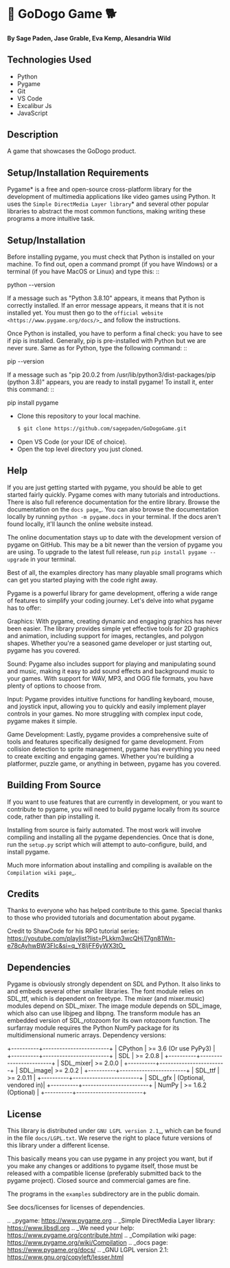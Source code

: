 # 🐶 GoDogo Game 🐕

#### By Sage Paden, Jase Grable, Eva Kemp, Alesandria Wild

## **Technologies Used**

- Python
- Pygame
- Git
- VS Code
- Excalibur Js
- JavaScript

## **Description**

A game that showcases the GoDogo product.

## **Setup/Installation Requirements**

Pygame* is a free and open-source cross-platform library
for the development of multimedia applications like video games using Python.
It uses the `Simple DirectMedia Layer library`* and several other
popular libraries to abstract the most common functions, making writing
these programs a more intuitive task.

## Setup/Installation

Before installing pygame, you must check that Python is installed
on your machine. To find out, open a command prompt (if you have
Windows) or a terminal (if you have MacOS or Linux) and type this:
::

python --version

If a message such as "Python 3.8.10" appears, it means that Python
is correctly installed. If an error message appears, it means that
it is not installed yet. You must then go to the `official website
<https://www.pygame.org/docs/>`\_ and follow the instructions.

Once Python is installed, you have to perform a final check: you have
to see if pip is installed. Generally, pip is pre-installed with
Python but we are never sure. Same as for Python, type the following
command:
::

pip --version

If a message such as "pip 20.0.2 from /usr/lib/python3/dist-packages/pip
(python 3.8)" appears, you are ready to install pygame! To install
it, enter this command:
::

pip install pygame

- Clone this repository to your local machine.
  ```bash
  $ git clone https://github.com/sagepaden/GoDogoGame.git
  ```
- Open VS Code (or your IDE of choice).
- Open the top level directory you just cloned.

## Help

If you are just getting started with pygame, you should be able to
get started fairly quickly. Pygame comes with many tutorials and
introductions. There is also full reference documentation for the
entire library. Browse the documentation on the `docs page`\_. You
can also browse the documentation locally by running
`python -m pygame.docs` in your terminal. If the docs aren't found
locally, it'll launch the online website instead.

The online documentation stays up to date with the development version
of pygame on GitHub. This may be a bit newer than the version of pygame
you are using. To upgrade to the latest full release, run
`pip install pygame --upgrade` in your terminal.

Best of all, the examples directory has many playable small programs
which can get you started playing with the code right away.

Pygame is a powerful library for game development, offering a wide
range of features to simplify your coding journey. Let's delve into
what pygame has to offer:

Graphics: With pygame, creating dynamic and engaging graphics has
never been easier. The library provides simple yet effective tools for
2D graphics and animation, including support for images, rectangles,
and polygon shapes. Whether you're a seasoned game developer or just
starting out, pygame has you covered.

Sound: Pygame also includes support for playing and manipulating sound
and music, making it easy to add sound effects and background music to
your games. With support for WAV, MP3, and OGG file formats, you have
plenty of options to choose from.

Input: Pygame provides intuitive functions for handling keyboard, mouse,
and joystick input, allowing you to quickly and easily implement player
controls in your games. No more struggling with complex input code, pygame
makes it simple.

Game Development: Lastly, pygame provides a comprehensive suite of tools
and features specifically designed for game development. From collision
detection to sprite management, pygame has everything you need to create
exciting and engaging games. Whether you're building a platformer, puzzle
game, or anything in between, pygame has you covered.

## Building From Source

If you want to use features that are currently in development,
or you want to contribute to pygame, you will need to build pygame
locally from its source code, rather than pip installing it.

Installing from source is fairly automated. The most work will
involve compiling and installing all the pygame dependencies. Once
that is done, run the `setup.py` script which will attempt to
auto-configure, build, and install pygame.

Much more information about installing and compiling is available
on the `Compilation wiki page`\_.

## Credits

Thanks to everyone who has helped contribute to this game.
Special thanks to those who provided tutorials and documentation about pygame.

Credit to ShawCode for his RPG tutorial series:
<https://youtube.com/playlist?list=PLkkm3wcQHjT7gn81Wn-e78cAyhwBW3FIc&si=q_Y8IjFF6yWX3tO_>

## Dependencies

Pygame is obviously strongly dependent on SDL and Python. It also
links to and embeds several other smaller libraries. The font
module relies on SDL_ttf, which is dependent on freetype. The mixer
(and mixer.music) modules depend on SDL_mixer. The image module
depends on SDL_image, which also can use libjpeg and libpng. The
transform module has an embedded version of SDL_rotozoom for its
own rotozoom function. The surfarray module requires the Python
NumPy package for its multidimensional numeric arrays.
Dependency versions:

+----------+------------------------+
| CPython | >= 3.6 (Or use PyPy3) |
+----------+------------------------+
| SDL | >= 2.0.8 |
+----------+------------------------+
| SDL_mixer| >= 2.0.0 |
+----------+------------------------+
| SDL_image| >= 2.0.2 |
+----------+------------------------+
| SDL_ttf | >= 2.0.11 |
+----------+------------------------+
| SDL_gfx | (Optional, vendored in)|
+----------+------------------------+
| NumPy | >= 1.6.2 (Optional) |
+----------+------------------------+

## License

This library is distributed under `GNU LGPL version 2.1`\_, which can
be found in the file `docs/LGPL.txt`. We reserve the right to place
future versions of this library under a different license.

This basically means you can use pygame in any project you want,
but if you make any changes or additions to pygame itself, those
must be released with a compatible license (preferably submitted
back to the pygame project). Closed source and commercial games are fine.

The programs in the `examples` subdirectory are in the public domain.

See docs/licenses for licenses of dependencies.

.. \_pygame: https://www.pygame.org
.. \_Simple DirectMedia Layer library: https://www.libsdl.org
.. \_We need your help: https://www.pygame.org/contribute.html
.. \_Compilation wiki page: https://www.pygame.org/wiki/Compilation
.. \_docs page: https://www.pygame.org/docs/
.. \_GNU LGPL version 2.1: https://www.gnu.org/copyleft/lesser.html
